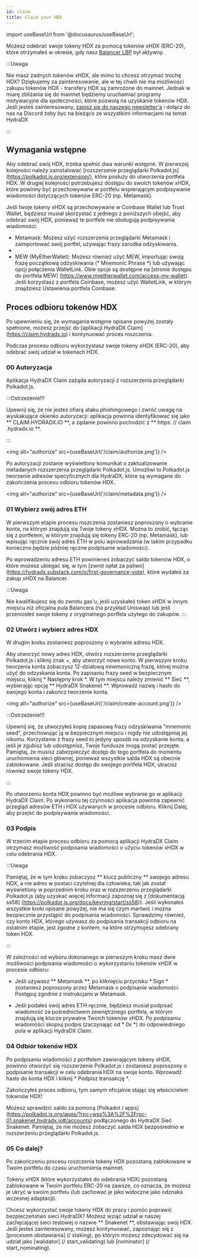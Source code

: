 ```yaml
---
id: claim
title: Claim your HDX
---
```


import useBaseUrl from '@docusaurus/useBaseUrl';

Możesz odebrać swoje tokeny HDX za pomocą tokenów xHDX (ERC-20), które otrzymałeś w okresie, gdy nasz [Balancer LBP](https://hydradx.substack.com/p/lbp-announcement) był aktywny.

:::Uwaga

Nie masz żadnych tokenów xHDX, ale mimo to chcesz otrzymać trochę HDX? Dziękujemy za zainteresowanie, ale w tej chwili nie ma możliwości zakupu tokenów HDX - transfery HDX są zamrożone do mainnet. Jednak w miarę zbliżania się do mainnet będziemy uruchamiać programy motywacyjne dla społeczności, które pozwolą na uzyskanie tokenów HDX. Jeśli jesteś zainteresowany, [zapisz sie do naszego newsletter'a](https://hydradx.substack.com) i dołącz do nas na Discord żeby byc na bieżąco ze wszystkimi informacjami na temat HydraDX

:::

## Wymagania wstępne

Aby odebrać swój HDX, trzeba spełnić dwa warunki wstępne. W pierwszej kolejności należy zainstalować [rozszerzenie przeglądarki Polkadot.js] (https://polkadot.js.org/extension/), które posłuży do utworzenia portfela HDX. W drugiej kolejności potrzebujesz dostępu do swoich tokenów xHDX, które powinny być przechowywane w portfelu wspierającym podpisywanie wiadomości dotyczących tokenów ERC-20 (np. Metamask).

Jeśli twoje tokeny xHDX są przechowywane w Coinbase Wallet lub Trust Wallet, będziesz musiał skorzystać z jednego z poniższych obejść, aby odebrać swój HDX, ponieważ te portfele nie obsługują podpisywania wiadomości:

* Metamask: Możesz użyć rozszerzenia przeglądarki Metamask i zaimportować swój portfel, używając frazy zarodka odzyskiwania.
* 
* MEW (MyEtherWallet): Możesz również użyć MEW, importując swoją frazę początkową odzyskiwania (* Mnemonic Phrase *) lub używając opcji połączenia WalletLink. Obie opcje są dostępne na [stronie dostępu do portfela MEW] (https://www.myetherwallet.com/access-my-wallet). Jeśli korzystasz z portfela Coinbase, możesz użyć WalletLink, w którym znajdziesz Ustawienia portfela Coinbase.

## Proces odbioru tokenów HDX

Po upewnieniu się, że wymagania wstępne opisane powyżej zostały spełnione, możesz przejść do [aplikacji HydraDX Claim] (https://claim.hydradx.io) i kontynuować proces roszczenia.

Podczas procesu odbioru wykorzystasz swoje tokeny xHDX (ERC-20), aby odebrać swój udział w tokenach HDX.

### 00 Autoryzacja

Aplikacja HydraDX Claim zażąda autoryzacji z rozszerzenia przeglądarki Polkadot.js.

:::Ostrzeżenie!!!

Upewnij się, że nie jesteś ofiarą ataku phishingowego i zwróć uwagę na wyskakujące okienko autoryzacji: aplikacja powinna identyfikować się jako ** CLAIM.HYDRADX.IO **, a żądanie powinno pochodzić z ** https: // claim .hydradx.io **.

:::

<img alt="authorize" src={useBaseUrl('/claim/authorize.png')} />

Po autoryzacji zostanie wyświetlony komunikat o zaktualizowanie metadanych rozszerzenia przeglądarki Polkadot.js. Umożliwi to Polkadot.js tworzenie adresów specyficznych dla HydraDX, które są wymagane do zakończenia procesu odbioru tokenów HDX.

<img alt="authorize" src={useBaseUrl('/claim/metadata.png')} />

### 01 Wybierz swój adres ETH

W pierwszym etapie procesu roszczenia zostaniesz poproszony o wybranie konta, na którym znajdują się Twoje tokeny xHDX. Można to zrobić, łącząc się z portfelem, w którym znajdują się tokeny ERC-20 (np. Metamask), lub wpisując ręcznie swój adres ETH w polu wprowadzania (w takim przypadku konieczne będzie później ręczne podpisanie wiadomości).

Po wprowadzeniu adresu ETH powinieneś zobaczyć saldo tokenów HDX, o które możesz ubiegać się, w tym [zwrot opłat za paliwo] (https://hydradx.substack.com/p/first-governance-vote), które wydałeś za zakup xHDX na Balancer.

:::Uwaga

Nie kwalifikujesz się do zwrotu gas'u, jeśli uzyskałeś token xHDX w innym miejscu niż oficjalna pula Balancera (na przykład Uniswap) lub jeśli przeniosłeś swoje tokeny z oryginalnego portfela użytego do zakupów.
:::

### 02 Utwórz i wybierz adres HDX

W drugim kroku zostaniesz poproszony o wybranie adresu HDX.

Aby utworzyć nowy adres HDX, otwórz rozszerzenie przeglądarki Polkadot.js i kliknij znak +, aby utworzyć nowe konto. W pierwszym kroku tworzenia konta zobaczysz 12-działową mnemoniczną frazę, której można użyć do odzyskania konta. Po zapisaniu frazy seed w bezpiecznym miejscu, kliknij * Następny krok *. W tym miejscu należy zmienić ** Sieć **, wybierając opcję ** HydraDX Snakenet **. Wprowadź nazwę i hasło do swojego konta i zakończ tworzenie konta.

<img alt="authorize" src={useBaseUrl('/claim/create-account.png')} />

:::Ostrzeżenie!!!

Upewnij się, że utworzyłeś kopię zapasową frazy odzyskiwania "mnemonic seed", przechowując ją w bezpiecznym miejscu i nigdy nie udostępniaj jej nikomu. Korzystanie z frazy seed to jedyny sposób na odzyskanie konta, a jeśli je zgubisz lub udostępnisz, Twoje fundusze mogą zostać przejęte. Pamiętaj, że musisz zabezpieczyć dostęp do tego portfela do momentu uruchomienia sieci głównej, ponieważ wszystkie salda HDX są obecnie zablokowane. Jeśli stracisz dostęp do swojego portfela HDX, utracisz również swoje tokeny HDX.

:::

Po utworzeniu konta HDX powinno być możliwe wybranie go w aplikacji HydraDX Claim. Po wykonaniu tej czynności aplikacja powinna zapewnić przegląd adresów ETH i HDX używanych w procesie odbioru. Kliknij Dalej, aby przejść do podpisywania wiadomości.

### 03 Podpis

W trzecim etapie procesu odbioru za pomocą aplikacji HydraDX Claim otrzymasz możliwość podpisania wiadomości o użyciu tokenów xHDX w celu odebrania HDX.

:::Uwaga

Pamiętaj, że w tym kroku zobaczysz ** klucz publiczny ** swojego adresu HDX, a nie adres w postaci czytelnej dla człowieka, tak jak został wyświetlony w poprzednim kroku oraz w rozszerzeniu przeglądarki Polkadot.js (aby uzyskać więcej informacji zapoznaj się z [dokumentacją ss58] (https://polkadot.js.org/docs/keyring/start/ss58)). Jeśli wykonałeś wszystkie kroki opisane powyżej, nie ma się czym martwić i można bezpiecznie przystąpić do podpisania wiadomości. Sprawdzimy również, czy konto HDX, którego używasz do podpisania transakcji odbioru na ostatnim etapie, jest zgodne z kontem, na które otrzymujesz odebrany token HDX.

:::

W zależności od wyboru dokonanego w pierwszym kroku masz dwie możliwości podpisania wiadomości o wykorzystaniu tokenów xHDX w procesie odbioru:

* Jeśli używasz ** Metamask **, po kliknięciu przycisku * Sign * zostaniesz poproszony przez Metamask o podpisanie wiadomości. Postępuj zgodnie z instrukcjami w Metamask.

* Jeśli podałeś swój adres ETH ręcznie, będziesz musiał podpisać wiadomość za pośrednictwem zewnętrznego portfela, w którym znajdują się klucze prywatne Twoich tokenów xHDX. Po podpisaniu wiadomości skopiuj podpis (zaczynając od * 0x *) do odpowiedniego pola w aplikacji HydraDX Claim.

### 04 Odbiór tokenów HDX

Po podpisaniu wiadomości z portfelem zawierającym tokeny xHDX, powinno otworzyć się rozszerzenie Polkadot.js i zostaniesz poproszony o podpisanie transakcji w celu odebrania HDX na swoje konto. Wprowadź hasło do konta HDX i kliknij * Podpisz transakcję *.

Zakończyłeś proces odbioru, tym samym oficjalnie stając się właścicielem tokwnów HDX!

Możesz sprawdzić saldo za pomocą [Polkadot / apps] (https://polkadot.js.org/apps/?rpc=wss%3A%2F%2Frpc-01.snakenet.hydradx.io#/accounts) podłączonego do HydraDX Sieć Snakenet. Pamiętaj, że nie możesz zobaczyć salda HDX bezpośrednio w rozszerzeniu przeglądarki Polkadot.js.

### 05 Co dalej?

Po zakończeniu procesu roszczenia tokeny HDX pozostaną zablokowane w Twoim portfelu do czasu uruchomienia mainnet.

Tokeny xHDX (które wykorzystałeś do odebrania HDX) pozostaną zablokowane w Twoim portfelu ERC-20 na zawsze, co oznacza, że możesz je ukryć w swoim portfelu (lub zachować je jako widoczne jako odznaka wczesnej adaptacji).

Chcesz wykorzystać swoje tokeny HDX do pracy i pomóc poprawić bezpieczeństwo sieci HydraDX? Możesz wziąć udział w naszej zachęcającej sieci testowej o nazwie ** Snakenet **, obstawiając swój HDX. Jeśli jesteś zainteresowany, możesz kontynuować, zapoznając się z [procesem obstawiania] (/ staking), po którym możesz zdecydować się na udział jako [walidator] (/ start_validating) lub [nominator] (/ start_nominating).

